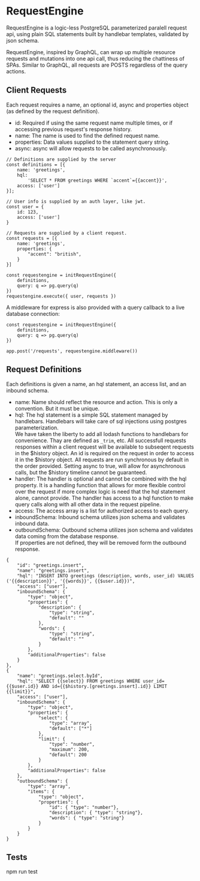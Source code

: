 # RequestEngine

RequestEngine is a logic-less PostgreSQL parameterized paralell request api, using plain SQL statements built by handlebar templates, validated by json schema.

RequestEngine, inspired by GraphQL, can wrap up multiple resource requests and mutations into one api call, thus reducing
the chattiness of SPAs. Similar to GraphQL, all requests are POSTS regardless of the query actions.


## Client Requests
Each request requires a name, an optional id, async and properties object (as defined by the request definition).

- id: Required if using the same request name multiple times, or if accessing previous request's response history.
- name: The name is used to find the defined request name.
- properties: Data values supplied to the statement query string.
- async: async will allow requests to be called asynchronously.


```
// Definitions are supplied by the server
const definitions = [{
    name: 'greetings',
    hql:
        'SELECT * FROM greetings WHERE `accent`={{accent}}',
    access: ['user']
}];

// User info is supplied by an auth layer, like jwt.
const user = {
    id: 123,
    access: ['user']
}

// Requests are supplied by a client request.
const requests = [{
    name: 'greetings',
    properties: {
        "accent": "british",
    }
}]

const requestengine = initRequestEngine({
    definitions,
    query: q => pg.query(q)
})
requestengine.execute({ user, requests })
```

A middleware for express is also provided with a query callback to a live database connection:

```
const requestengine = initRequestEngine({
    definitions,
    query: q => pg.query(q)
})

app.post('/requests', requestengine.middleware())
```

## Request Definitions

Each definitions is given a name, an hql statement, an access list, and an inbound schema.

- name: Name should reflect the resource and action. This is only a convention. But it must be unique.   
- hql: The hql statement is a simple SQL statement managed by handlebars. Handlebars will take care of sql injections using postgres parameterization.   
We have taken the liberty to add all lodash functions to handlebars for convenience. Thay are defined as `_trim`, etc.
All successfull requests responses within a client request will be available to subseqent requests in the $history object.
An id is required on the request in order to access it in the $history object. All requests are run synchronous by default in the order provided. Setting async to true, will allow for asynchronous calls, but the $history timeline cannot be guaranteed.
- handler: The handler is optional and cannot be combined with the hql property. It is a handling function that allows for more flexible control over the request if more complex logic is need that the hql statement alone, cannot provide. The handler has access to a hql function to make query calls along with all other data in the request pipeline.
- access: The access array is a list for authorized access to each query.   
- inboundSchema: Inbound schema utilizes json schema and validates inbound data.   
- outboundSchema: Outbound schema utilizes json schema and validates data coming from the database response.   
    If properties are not defined, they will be removed form the outbound response.
```
{
    "id": "greetings.insert",
    "name": "greetings.insert",
    "hql": "INSERT INTO greetings (description, words, user_id) VALUES ('{{description}}', '{{words}}', {{$user.id}})",
    "access": ["user"],
    "inboundSchema": {
        "type": "object",
        "properties": {
            "description": {
                "type": "string",
                "default": ""
            },
            "words": {
                "type": "string",
                "default": ""
            }
        },
        "additionalProperties": false
    }
},
{
    "name": "greetings.select.byId",
    "hql": "SELECT {{select}} FROM greetings WHERE user_id={{$user.id}} AND id={{$history.[greetings.insert].id}} LIMIT {{limit}}",
    "access": ["user"],
    "inboundSchema": {
        "type": "object",
        "properties": {
            "select": {
                "type": "array",
                "default": ["*"]
            },
            "limit": {
                "type": "number",
                "maximum": 200,
                "default": 200
            }
        },
        "additionalProperties": false
    },
    "outboundSchema": {
        "type": "array",
        "items": { 
            "type": "object",
            "properties": {
                "id": { "type": "number"},
                "description": { "type": "string"},
                "words": { "type": "string"}
            }
        }
    }
}

```

## Tests
npm run test
